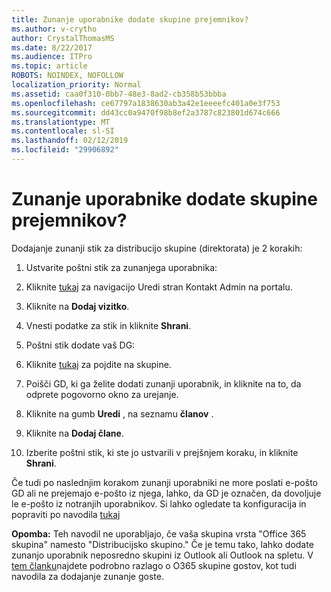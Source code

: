 ```yaml
---
title: Zunanje uporabnike dodate skupine prejemnikov?
ms.author: v-crytho
author: CrystalThomasMS
ms.date: 8/22/2017
ms.audience: ITPro
ms.topic: article
ROBOTS: NOINDEX, NOFOLLOW
localization_priority: Normal
ms.assetid: caa0f310-0bb7-48e3-8ad2-cb358b53bbba
ms.openlocfilehash: ce67797a1838630ab3a42e1eeeefc401a0e3f753
ms.sourcegitcommit: dd43cc0a9470f98b8ef2a3787c823801d674c666
ms.translationtype: MT
ms.contentlocale: sl-SI
ms.lasthandoff: 02/12/2019
ms.locfileid: "29906892"
---
```

# <a name="adding-external-users-to-a-distribution-group"></a>Zunanje uporabnike dodate skupine prejemnikov?

Dodajanje zunanji stik za distribucijo skupine (direktorata) je 2 korakih:
  
1. Ustvarite poštni stik za zunanjega uporabnika:
    
1. Kliknite [tukaj](https://admin.microsoft.com/adminportal/home#/Contact) za navigacijo Uredi stran Kontakt Admin na portalu. 
    
2. Kliknite na **Dodaj vizitko**.
    
3. Vnesti podatke za stik in kliknite **Shrani**.
    
2. Poštni stik dodate vaš DG:
    
1. Kliknite [tukaj](https://admin.microsoft.com/adminportal/home#/groups) za pojdite na skupine. 
    
2. Poišči GD, ki ga želite dodati zunanji uporabnik, in kliknite na to, da odprete pogovorno okno za urejanje.
    
3. Kliknite na gumb **Uredi** , na seznamu **članov** . 
    
4. Kliknite na **Dodaj člane**.
    
5. Izberite poštni stik, ki ste jo ustvarili v prejšnjem koraku, in kliknite **Shrani**.
    
Če tudi po naslednjim korakom zunanji uporabniki ne more poslati e-pošto GD ali ne prejemajo e-pošto iz njega, lahko, da GD je označen, da dovoljuje le e-pošto iz notranjih uporabnikov. Si lahko ogledate ta konfiguracija in popraviti po navodila [tukaj](https://support.office.com/article/Fix-email-delivery-issues-for-error-code-5-7-133-in-Office-365-991abc19-7756-438f-abcb-39f69b80f284.aspx)
  
 **Opomba:** Teh navodil ne uporabljajo, če vaša skupina vrsta "Office 365 skupina" namesto "Distribucijsko skupino." Če je temu tako, lahko dodate zunanjo uporabnik neposredno skupini iz Outlook ali Outlook na spletu. V [tem članku](https://support.office.com/article/Guest-access-in-Office-365-Groups-bfc7a840-868f-4fd6-a390-f347bf51aff6.aspx)najdete podrobno razlago o O365 skupine gostov, kot tudi navodila za dodajanje zunanje goste.
  

